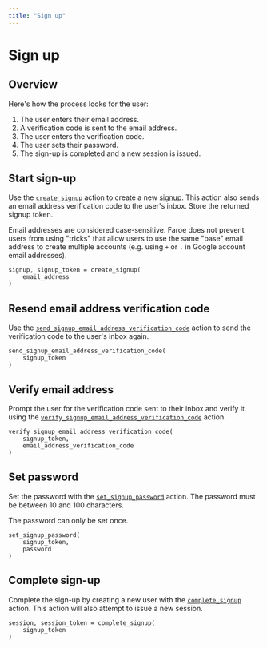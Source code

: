 ```yaml
---
title: "Sign up"
---
```


# Sign up

## Overview

Here's how the process looks for the user:

1. The user enters their email address.
2. A verification code is sent to the email address.
3. The user enters the verification code.
4. The user sets their password.
5. The sign-up is completed and a new session is issued.

## Start sign-up

Use the [`create_signup`]() action to create a new [signup](). This action also sends an email address verification code to the user's inbox. Store the returned signup token.

Email addresses are considered case-sensitive. Faroe does not prevent users from using "tricks" that allow users to use the same "base" email address to create multiple accounts (e.g. using `+` or `.` in Google account email addresses).

```
signup, signup_token = create_signup(
    email_address
)
```

## Resend email address verification code

Use the [`send_signup_email_address_verification_code`]() action to send the verification code to the user's inbox again.

```
send_signup_email_address_verification_code(
    signup_token
)
```

## Verify email address

Prompt the user for the verification code sent to their inbox and verify it using the [`verify_signup_email_address_verification_code`]() action.

```
verify_signup_email_address_verification_code(
    signup_token,
    email_address_verification_code
)
```

## Set password

Set the password with the [`set_signup_password`]() action. The password must be between 10 and 100 characters.

The password can only be set once.

```
set_signup_password(
    signup_token,
    password
)
```

## Complete sign-up

Complete the sign-up by creating a new user with the [`complete_signup`]() action. This action will also attempt to issue a new session.

```
session, session_token = complete_signup(
    signup_token
)
```
